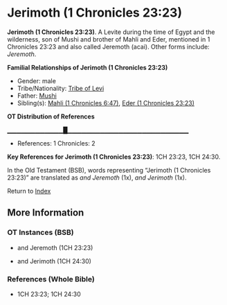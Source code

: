 # Jerimoth (1 Chronicles 23:23)
**Jerimoth (1 Chronicles 23:23)**. 
A Levite during the time of Egypt and the wilderness, son of Mushi and brother of Mahli and Eder, mentioned in 1 Chronicles 23:23 and also called Jeremoth (acai). 
Other forms include: 
*Jeremoth*. 




**Familial Relationships of Jerimoth (1 Chronicles 23:23)**


* Gender: male
* Tribe/Nationality: [Tribe of Levi](../../../groups/md/acai/Levi.md)
* Father: [Mushi](Mushi.md)
* Sibling(s): [Mahli (1 Chronicles 6:47)](Mahli.2.md), [Eder (1 Chronicles 23:23)](Eder.2.md)


**OT Distribution of References**

▁▁▁▁▁▁▁▁▁▁▁▁█▁▁▁▁▁▁▁▁▁▁▁▁▁▁▁▁▁▁▁▁▁▁▁▁▁▁
* References: 1 Chronicles: 2



**Key References for Jerimoth (1 Chronicles 23:23)**: 
1CH 23:23, 1CH 24:30. 


In the Old Testament (BSB), words representing “Jerimoth (1 Chronicles 23:23)” are translated as 
*and Jeremoth* (1x), *and Jerimoth* (1x). 




Return to [Index](00-Index.md)

## More Information

### OT Instances (BSB)

* and Jeremoth (1CH 23:23)

* and Jerimoth (1CH 24:30)



### References (Whole Bible)

* 1CH 23:23; 1CH 24:30



